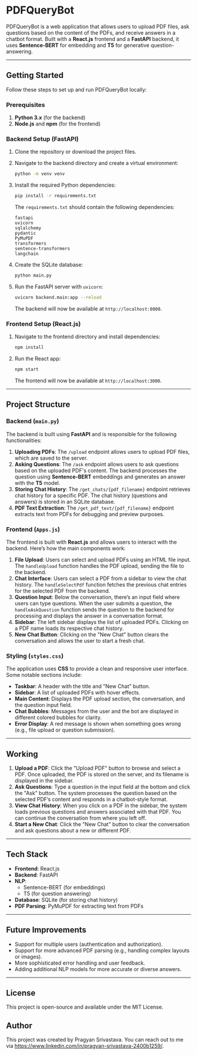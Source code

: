 # PDFQueryBot

PDFQueryBot is a web application that allows users to upload PDF files, ask questions based on the content of the PDFs, and receive answers in a chatbot format. Built with a **React.js** frontend and a **FastAPI** backend, it uses **Sentence-BERT** for embedding and **T5** for generative question-answering.

---

## Getting Started

Follow these steps to set up and run PDFQueryBot locally:

### Prerequisites

1. **Python 3.x** (for the backend)
2. **Node.js** and **npm** (for the frontend)

### Backend Setup (FastAPI)

1. Clone the repository or download the project files.
2. Navigate to the backend directory and create a virtual environment:

   ```bash
   python -m venv venv
   ```

3. Install the required Python dependencies:

   ```bash
   pip install -r requirements.txt
   ```

   The `requirements.txt` should contain the following dependencies:

   ```
   fastapi
   uvicorn
   sqlalchemy
   pydantic
   PyMuPDF
   transformers
   sentence-transformers
   langchain
   ```

4. Create the SQLite database:

   ```bash
   python main.py
   ```

5. Run the FastAPI server with `uvicorn`:

   ```bash
   uvicorn backend.main:app --reload
   ```

   The backend will now be available at `http://localhost:8000`.

### Frontend Setup (React.js)

1. Navigate to the frontend directory and install dependencies:

   ```bash
   npm install
   ```

2. Run the React app:

   ```bash
   npm start
   ```

   The frontend will now be available at `http://localhost:3000`.

---

## Project Structure

### Backend (`main.py`)

The backend is built using **FastAPI** and is responsible for the following functionalities:

1. **Uploading PDFs**: The `/upload` endpoint allows users to upload PDF files, which are saved to the server.
2. **Asking Questions**: The `/ask` endpoint allows users to ask questions based on the uploaded PDF's content. The backend processes the question using **Sentence-BERT** embeddings and generates an answer with the **T5** model.
3. **Storing Chat History**: The `/get_chats/{pdf_filename}` endpoint retrieves chat history for a specific PDF. The chat history (questions and answers) is stored in an SQLite database.
4. **PDF Text Extraction**: The `/get_pdf_text/{pdf_filename}` endpoint extracts text from PDFs for debugging and preview purposes.

### Frontend (`Apps.js`)

The frontend is built with **React.js** and allows users to interact with the backend. Here’s how the main components work:

1. **File Upload**: Users can select and upload PDFs using an HTML file input. The `handleUpload` function handles the PDF upload, sending the file to the backend.
2. **Chat Interface**: Users can select a PDF from a sidebar to view the chat history. The `handleSelectPdf` function fetches the previous chat entries for the selected PDF from the backend.
3. **Question Input**: Below the conversation, there’s an input field where users can type questions. When the user submits a question, the `handleAskQuestion` function sends the question to the backend for processing and displays the answer in a conversation format.
4. **Sidebar**: The left sidebar displays the list of uploaded PDFs. Clicking on a PDF name loads its respective chat history.
5. **New Chat Button**: Clicking on the "New Chat" button clears the conversation and allows the user to start a fresh chat.

### Styling (`styles.css`)

The application uses **CSS** to provide a clean and responsive user interface. Some notable sections include:

- **Taskbar**: A header with the title and "New Chat" button.
- **Sidebar**: A list of uploaded PDFs with hover effects.
- **Main Content**: Displays the PDF upload section, the conversation, and the question input field.
- **Chat Bubbles**: Messages from the user and the bot are displayed in different colored bubbles for clarity.
- **Error Display**: A red message is shown when something goes wrong (e.g., file upload or question submission).

---

## Working

1. **Upload a PDF**: Click the "Upload PDF" button to browse and select a PDF. Once uploaded, the PDF is stored on the server, and its filename is displayed in the sidebar.
2. **Ask Questions**: Type a question in the input field at the bottom and click the "Ask" button. The system processes the question based on the selected PDF’s content and responds in a chatbot-style format.
3. **View Chat History**: When you click on a PDF in the sidebar, the system loads previous questions and answers associated with that PDF. You can continue the conversation from where you left off.
4. **Start a New Chat**: Click the "New Chat" button to clear the conversation and ask questions about a new or different PDF.

---

## Tech Stack

- **Frontend**: React.js
- **Backend**: FastAPI
- **NLP**: 
  - Sentence-BERT (for embeddings)
  - T5 (for question answering)
- **Database**: SQLite (for storing chat history)
- **PDF Parsing**: PyMuPDF for extracting text from PDFs

---

## Future Improvements

- Support for multiple users (authentication and authorization).
- Support for more advanced PDF parsing (e.g., handling complex layouts or images).
- More sophisticated error handling and user feedback.
- Adding additional NLP models for more accurate or diverse answers.

---

## License

This project is open-source and available under the MIT License.

## Author
This project was created by Pragyan Srivastava. 
You can reach out to me via https://www.linkedin.com/in/pragyan-srivastava-2400b1259/.
